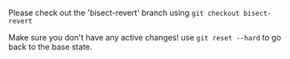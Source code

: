 Please check out the 'bisect-revert' branch using ```git checkout bisect-revert```

Make sure you don't have any active changes! use ```git reset --hard``` to go back to the base state.
